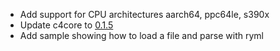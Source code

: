 - Add support for CPU architectures aarch64, ppc64le, s390x
- Update c4core to [0.1.5](https://github.com/biojppm/c4core/releases/tag/v0.1.5)
- Add sample showing how to load a file and parse with ryml
